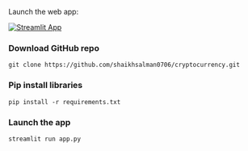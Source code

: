 Launch the web app:

[![Streamlit App](https://static.streamlit.io/badges/streamlit_badge_black_white.svg)](https://share.streamlit.io/shaikhsalman0706/cryptocurrency/main/app.py)

###  Download GitHub repo

```
git clone https://github.com/shaikhsalman0706/cryptocurrency.git
```

###  Pip install libraries
```
pip install -r requirements.txt
```

###  Launch the app

```
streamlit run app.py
```
